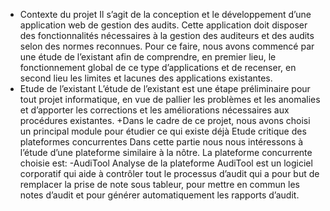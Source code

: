 + Contexte du projet
Il s’agit de la conception et le développement d’une application web de gestion des audits. 
Cette application doit disposer des fonctionnalités nécessaires à la gestion des auditeurs et des 
audits selon des normes reconnues. 
Pour ce faire, nous avons commencé par une étude de l’existant afin de comprendre, en 
premier lieu, le fonctionnement global de ce type d’applications et de recenser, en second lieu 
les limites et lacunes des applications existantes. 
+ Etude de l’existant
L’étude de l’existant est une étape préliminaire pour tout projet informatique, en vue de 
pallier les problèmes et les anomalies et d’apporter les corrections et les améliorations 
nécessaires aux procédures existantes.
+Dans le cadre de ce projet, nous avons choisi un 
principal module pour étudier ce qui existe déjà 
Etude critique des plateformes concurrentes
Dans cette partie nous nous intéressons à l’étude d’une plateforme similaire à la nôtre. La 
plateforme concurrente choisie est:
-AudiTool
Analyse de la plateforme
AudiTool est un logiciel corporatif qui aide à contrôler tout le processus d’audit qui a pour 
but de remplacer la prise de note sous tableur, pour mettre en commun les notes d’audit et 
pour générer automatiquement les rapports d’audit.



